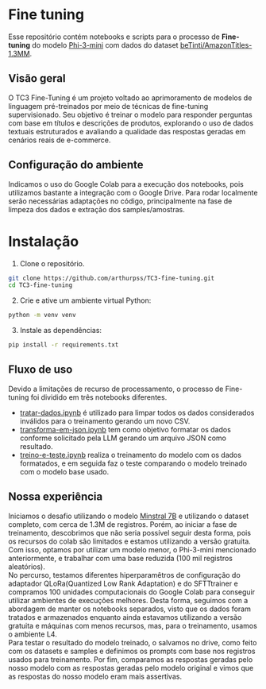 # Fine tuning
Esse repositório contém notebooks e scripts para o processo de **Fine-tuning** do modelo [Phi-3-mini](https://huggingface.co/microsoft/Phi-3-mini-4k-instruct) com dados do dataset [beTinti/AmazonTitles-1.3MM](https://huggingface.co/datasets/beTinti/AmazonTitles-1.3MM).

## Visão geral
O TC3 Fine-Tuning é um projeto voltado ao aprimoramento de modelos de linguagem pré-treinados por meio de técnicas de fine-tuning supervisionado. Seu objetivo é treinar o modelo para responder perguntas com base em títulos e descrições de produtos, explorando o uso de dados textuais estruturados e avaliando a qualidade das respostas geradas em cenários reais de e-commerce.

## Configuração do ambiente
Indicamos o uso do Google Colab para a execução dos notebooks, pois utilizamos bastante a integração com o Google Drive. Para rodar localmente serão necessárias adaptações no código, principalmente na fase de limpeza dos dados e extração dos samples/amostras.

# Instalação
1. Clone o repositório.
```sh
git clone https://github.com/arthurpss/TC3-fine-tuning.git
cd TC3-fine-tuning
```
2. Crie e ative um ambiente virtual Python:
```sh
python -m venv venv
```
3. Instale as dependências:
```sh
pip install -r requirements.txt
```

## Fluxo de uso
Devido a limitações de recurso de processamento, o processo de Fine-tuning foi dividido em três notebooks diferentes. 
- [tratar-dados.ipynb](./tratar-dados.ipynb) é utilizado para limpar todos os dados considerados inválidos para o treinamento gerando um novo CSV.
- [transforma-em-json.ipynb](./transforma-em-json.ipynb) tem como objetivo formatar os dados conforme solicitado pela LLM gerando um arquivo JSON como resultado.
- [treino-e-teste.ipynb](./treino-e-teste.ipynb) realiza o treinamento do modelo com os dados formatados, e em seguida faz o teste comparando o modelo treinado com o modelo base usado.


## Nossa experiência
Iniciamos o desafio utilizando o modelo [Minstral 7B](https://huggingface.co/mistralai/Mistral-7B-v0.1) e utilizando o dataset completo, com cerca de 1.3M de registros. Porém, ao iniciar a fase de treinamento, descobrimos que não seria possível seguir desta forma, pois os recursos do colab são limitados e estamos utilizando a versão gratuita. Com isso, optamos por utilizar um modelo menor, o Phi-3-mini mencionado anteriormente, e trabalhar com uma base reduzida (100 mil registros aleatórios).  
No percurso, testamos diferentes hiperparamêtros de configuração do adaptador QLoRa(Quantized Low Rank Adaptation) e do SFTTtrainer e compramos 100 unidades computacionais do Google Colab para conseguir utilizar ambientes de execuções melhores. Desta forma, seguimos com a abordagem de manter os notebooks separados, visto que os dados foram tratados e armazenados enquanto ainda estavamos utilizando a versão gratuita e máquinas com menos recursos, mas, para o treinamento, usamos o ambiente L4.  
Para testar o resultado do modelo treinado, o salvamos no drive, como feito com os datasets e samples e definimos os prompts com base nos registros usados para treinamento. Por fim, comparamos as respostas geradas pelo nosso modelo com as respostas geradas pelo modelo original e vimos que as respostas do nosso modelo eram mais assertivas.
